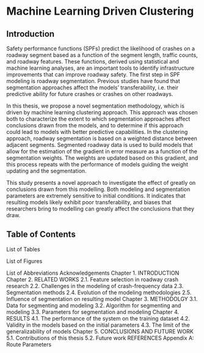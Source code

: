 # Machine Learning Driven Clustering

## Introduction
<p></p>
Safety performance functions (SPFs) predict the likelihood of crashes on a roadway segment based as a function of the segment length, traffic counts, and roadway features.  These functions, derived using statistical and machine learning analyses, are an important tools to identify infrastructure improvements that can improve roadway safety. The first step in SPF modeling is roadway segmentation. Previous studies have found that segmentation approaches affect the models’ transferability, i.e. their predictive ability for future crashes or crashes on other roadways. 

<p></p>
  In this thesis, we propose a novel segmentation methodology, which is driven by machine learning clustering approach. This approach was chosen both to characterize the extent to which segmentation approaches affect conclusions drawn from the models, and to determine if this approach could lead to models with better predictive capabilities. In the clustering approach, roadway segmentation is based on a weighted distance between adjacent segments. Segmented roadway data is used to build models that allow for the estimation of the gradient in error measure as a function of the segmentation weights. The weights are updated based on this gradient, and this process repeats with the performance of models guiding the weight updating and the segmentation.

<p></p>
  This study presents a novel approach to investigate the effect of greatly on conclusions drawn from this modelling. Both modeling and segmentation parameters are extremely sensitive to initial conditions. It indicates that resulting models likely exhibit poor transferability, and biases that researchers bring to modelling can greatly affect the conclusions that they draw.
  
## Table of Contents
<p>List of Tables</p>
<p>List of Figures</p>
List of Abbreviations
Acknowledgements
Chapter 1. INTRODUCTION
Chapter 2. RELATED WORKS
2.1. Feature selection in roadway crash research
2.2. Challenges in the modeling of crash-frequency data
2.3. Segmentation methods
2.4. Evolution of the modeling methodologies
2.5. Influence of segmentation on resulting model
Chapter 3. METHODOLGY
3.1. Data for segmenting and modeling
3.2. Algorithm for segmenting and modeling
3.3. Parameters for segmentation and modeling
Chapter 4. RESULTS
4.1. The performance of the system on the training dataset
4.2. Validity in the models based on the initial parameters
4.3. The limit of the generalizability of models
Chapter 5. CONCLUSIONS AND FUTURE WORK
5.1. Contributions of this thesis
5.2. Future work
REFERENCES
Appendix A:	 Route Parameters

